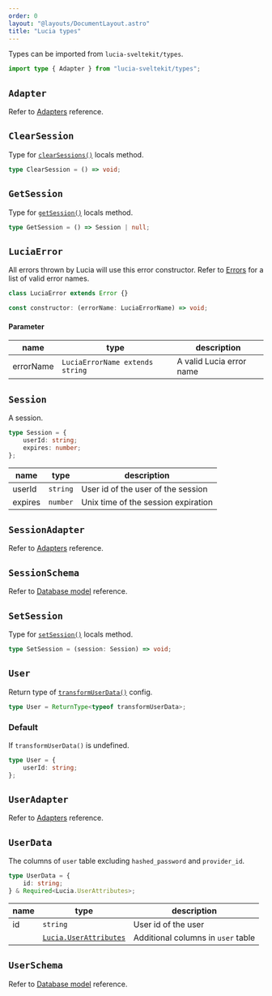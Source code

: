 ```yaml
---
order: 0
layout: "@layouts/DocumentLayout.astro"
title: "Lucia types"
---
```


Types can be imported from `lucia-sveltekit/types`.

```ts
import type { Adapter } from "lucia-sveltekit/types";
```

## `Adapter`

Refer to [Adapters](/reference/adapters/adapters) reference.

## `ClearSession`

Type for [`clearSessions()`](/reference/api/locals-api#clearsession) locals method.

```ts
type ClearSession = () => void;
```

## `GetSession`

Type for [`getSession()`](/reference/api/locals-api#getsession) locals method.

```ts
type GetSession = () => Session | null;
```

## `LuciaError`

All errors thrown by Lucia will use this error constructor. Refer to [Errors](/reference/types/errors) for a list of valid error names.

```ts
class LuciaError extends Error {}
```

```ts
const constructor: (errorName: LuciaErrorName) => void;
```

#### Parameter

| name      | type                            | description              |
| --------- | ------------------------------- | ------------------------ |
| errorName | `LuciaErrorName extends string` | A valid Lucia error name |

## `Session`

A session.

```ts
type Session = {
    userId: string;
    expires: number;
};
```

| name    | type     | description                         |
| ------- | -------- | ----------------------------------- |
| userId  | `string` | User id of the user of the session  |
| expires | `number` | Unix time of the session expiration |

## `SessionAdapter`

Refer to [Adapters](/reference/adapters/adapters) reference.

## `SessionSchema`

Refer to [Database model](/reference/adapters/database-model#schema-type-1) reference.

## `SetSession`

Type for [`setSession()`](/reference/api/locals-api#setsession) locals method.

```ts
type SetSession = (session: Session) => void;
```

## `User`

Return type of [`transformUserData()`](/reference/configure/lucia-configurations#transformuserdata) config.

```ts
type User = ReturnType<typeof transformUserData>;
```

### Default

If `transformUserData()` is undefined.

```ts
type User = {
    userId: string;
};
```

## `UserAdapter`

Refer to [Adapters](/reference/adapters/adapters) reference.

## `UserData`

The columns of `user` table excluding `hashed_password` and `provider_id`.

```ts
type UserData = {
    id: string;
} & Required<Lucia.UserAttributes>;
```

| name | type                                                                      | description                        |
| ---- | ------------------------------------------------------------------------- | ---------------------------------- |
| id   | `string`                                                                  | User id of the user                |
|      | [`Lucia.UserAttributes`](/reference/types/lucia-namespace#userattributes) | Additional columns in `user` table |


## `UserSchema`

Refer to [Database model](/reference/adapters/database-model#schema-type-1) reference.